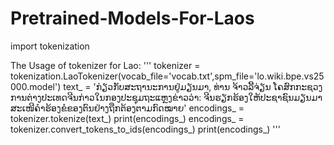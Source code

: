 # Pretrained-Models-For-Laos

import tokenization

The Usage of tokenizer for Lao:
'''
tokenizer = tokenization.LaoTokenizer(vocab_file='vocab.txt',spm_file='lo.wiki.bpe.vs25000.model')
text_ = 'ກ່ຽວກັບສະຖານະການຢູ່ມຽນມາ, ທ່ານ ຈ້າວລີ້ຈ່ຽນ ໂຄສົກກະຊວງການຕ່າງປະເທດຈີນກ່າວໃນກອງປະຊຸມຖະແຫຼງຂ່າວວ່າ: ຈີນຮຽກຮ້ອງໃຫ້ປະຊາຊົນມຽນມາສະເໜີຄຳຮ້ອງຂໍຂອງຕົນຢ່າງຖືກຕ້ອງຕາມກົດໝາຍ'
encodings_ = tokenizer.tokenize(text_)
print(encodings_)
encodings_ = tokenizer.convert_tokens_to_ids(encodings_)
print(encodings_)
'''
